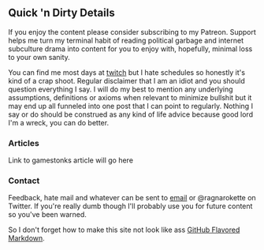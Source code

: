 ## Quick 'n Dirty Details

If you enjoy the content please consider subscribing to my Patreon. Support helps me turn my terminal habit of reading political garbage and internet subculture drama into content for you to enjoy with, hopefully, minimal loss to your own sanity.

You can find me most days at [twitch](https://www.twitch.tv/ragnarokette) but I hate schedules so honestly it's kind of a crap shoot. Regular disclaimer that I am an idiot and you should question everything I say. I will do my best to mention any underlying assumptions, definitions or axioms when relevant to minimize bullshit but it may end up all funneled into one post that I can point to regularly. Nothing I say or do should be construed as any kind of life advice because good lord I'm a wreck, you can do better.

### Articles

Link to gamestonks article will go here


### Contact

Feedback, hate mail and whatever can be sent to [email](ragnarokette@gmail.com) or @ragnarokette on Twitter. If you're really dumb though I'll probably use you for future content so you've been warned.

So I don't forget how to make this site not look like ass [GitHub Flavored Markdown](https://guides.github.com/features/mastering-markdown/).
